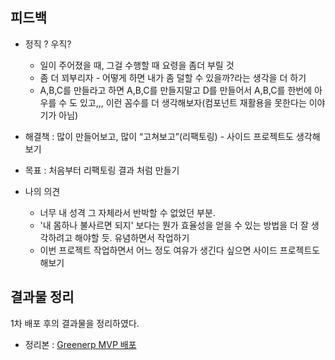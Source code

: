 ## 피드백 
- 정직 ? 우직?
    - 일이 주어졌을 때, 그걸 수행할 때 요령을 좀더 부릴 것
    - 좀 더 꾀부리자 - 어떻게 하면 내가 좀 덜할 수 있을까?라는 생각을 더 하기
    - A,B,C를 만들라고 하면 A,B,C를 만들지말고 D를 만들어서 A,B,C를 한번에 아우를 수 도 있고,,, 이런 꼼수를 더 생각해보자(컴포넌트 재활용을 못한다는 이야기가 아님)     
- 해결책 : 많이 만들어보고, 많이 “고쳐보고”(리팩토링) - 사이드 프로젝트도 생각해보기
- 목표 : 처음부터 리팩토링 결과 처럼 만들기

-  나의 의견
    - 너무 내 성격 그 자체라서 반박할 수 없었던 부분.   
    - '내 몸하나 불사르면 되지' 보다는 뭔가 효율성을 얻을 수 있는 방법을 더 잘 생각하려고 해야할 듯. 유념하면서 작업하기 
    - 이번 프로젝트 작업하면서 어느 정도 여유가 생긴다 싶으면 사이드 프로젝트도 해보기

## 결과물 정리
1차 배포 후의 결과물을 정리하였다. 

- 정리본 : [Greenerp MVP 배포](https://cnri.notion.site/Greenerp-MVP-b7bd2f956b63454ba29e2b52e84625a2)
